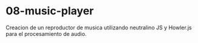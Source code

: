 # 08-music-player

Creacion de un reproductor de musica utilizando neutralino JS y Howler.js para el
procesamiento de audio. 